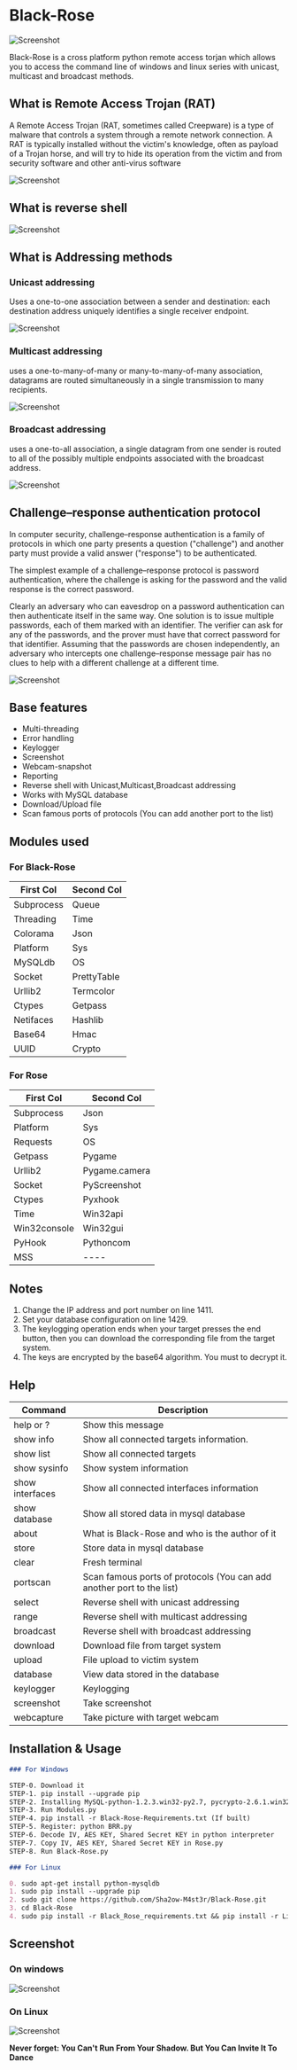 # Black-Rose
![Screenshot](http://s8.picofile.com/file/8347875142/BlackRose.png) 

Black-Rose is a cross platform python remote access torjan which
allows you to access the command line of windows and linux series with unicast, multicast and broadcast methods.

## What is Remote Access Trojan (RAT)

A Remote Access Trojan (RAT, sometimes called Creepware) is a type of malware that controls a system through a remote network connection. A RAT is typically installed without the victim's knowledge, often as payload of a Trojan horse, and will try to hide its operation from the victim and from security software and other anti-virus software

![Screenshot](http://s8.picofile.com/file/8347874750/BasicRatDesign.png)

## What is reverse shell

![Screenshot](http://s9.picofile.com/file/8347873500/ReverseShell.png)

## What is Addressing methods

### Unicast addressing

Uses a one-to-one association between a sender and destination: each destination address uniquely identifies a single receiver endpoint.

![Screenshot](http://s8.picofile.com/file/8347875968/Unicast.png)

### Multicast addressing

uses a one-to-many-of-many or many-to-many-of-many association, datagrams are routed simultaneously in a single transmission to many recipients.

![Screenshot](http://s9.picofile.com/file/8347876276/Multicast.png)

### Broadcast addressing

uses a one-to-all association, a single datagram from one sender is routed to all of the possibly multiple endpoints associated with the broadcast address.

![Screenshot](http://s9.picofile.com/file/8347876242/Broadcast.png)

## Challenge–response authentication protocol

In computer security, challenge–response authentication is a family of protocols in which one party presents a question ("challenge") and another party must provide a valid answer ("response") to be authenticated.

The simplest example of a challenge–response protocol is password authentication, where the challenge is asking for the password and the valid response is the correct password.

Clearly an adversary who can eavesdrop on a password authentication can then authenticate itself in the same way. One solution is to issue multiple passwords, each of them marked with an identifier. The verifier can ask for any of the passwords, and the prover must have that correct password for that identifier. Assuming that the passwords are chosen independently, an adversary who intercepts one challenge–response message pair has no clues to help with a different challenge at a different time. 

![Screenshot](http://s5.picofile.com/file/8369396650/Chapter9_html_36614039.jpg)

## Base features

- Multi-threading
- Error handling
- Keylogger
- Screenshot
- Webcam-snapshot
- Reporting
- Reverse shell with Unicast,Multicast,Broadcast addressing
- Works with MySQL database
- Download/Upload file
- Scan famous ports of protocols (You can add another port to the list)

## Modules used

### For Black-Rose

| **First Col**  | **Second Col** |
| ------------- | ------------- |
| Subprocess  | Queue           |
| Threading   | Time            |
| Colorama    | Json            |
| Platform    | Sys             |
| MySQLdb     | OS              |
| Socket      | PrettyTable     |
| Urllib2     | Termcolor       |
| Ctypes      | Getpass         |
| Netifaces   | Hashlib         |
| Base64      | Hmac            |
| UUID        | Crypto          |

### For Rose

| **First Col**  | **Second Col** |
| ------------- | ------------- |
| Subprocess    | Json           |
| Platform      | Sys            |
| Requests      | OS             |
| Getpass       | Pygame         |
| Urllib2       | Pygame.camera  |
| Socket        | PyScreenshot   |
| Ctypes        | Pyxhook        |
| Time          | Win32api       |
| Win32console  | Win32gui       |
| PyHook        | Pythoncom      |
| MSS           | ----           |


## Notes

1. Change the IP address and port number on line 1411.
2. Set your database configuration on line 1429.
3. The keylogging operation ends when your target presses the end button, then you can download the corresponding file from the target      system.
4. The keys are encrypted by the base64 algorithm. You must to decrypt it.

## Help

| **Command** | **Description** |
| ------- | ----------- |                                      
| help or ? | Show this message |         
| show info |  Show all connected targets information. |  
| show list | Show all connected targets |   
| show sysinfo | Show system information |
| show interfaces | Show all connected interfaces information |
| show database | Show all stored data in mysql database |
| about | What is Black-Rose and who is the author of it |                         
| store | Store data in mysql database |                
| clear | Fresh terminal |
| portscan | Scan famous ports of protocols (You can add another port to the list) |
| select | Reverse shell with unicast addressing |
| range | Reverse shell with multicast addressing |
| broadcast | Reverse shell with broadcast addressing |
| download | Download file from target system |
| upload | File upload to victim system |
| database | View data stored in the database |
| keylogger | Keylogging |
| screenshot | Take screenshot |
| webcapture | Take picture with target webcam |

## Installation & Usage

```markdown
### For Windows

STEP-0. Download it
STEP-1. pip install --upgrade pip
STEP-2. Installing MySQL-python-1.2.3.win32-py2.7, pycrypto-2.6.1.win32-py2.7
STEP-3. Run Modules.py
STEP-4. pip install -r Black-Rose-Requirements.txt (If built)
STEP-5. Register: python BRR.py
STEP-6. Decode IV, AES KEY, Shared Secret KEY in python interpreter
STEP-7. Copy IV, AES KEY, Shared Secret KEY in Rose.py
STEP-8. Run Black-Rose.py

### For Linux

0. sudo apt-get install python-mysqldb
1. sudo pip install --upgrade pip
2. sudo git clone https://github.com/Sha2ow-M4st3r/Black-Rose.git
3. cd Black-Rose
4. sudo pip install -r Black_Rose_requirements.txt && pip install -r Linux_Rose_requirements.txt.txt
```

## Screenshot

### On windows

![Screenshot](http://s3.picofile.com/file/8369397226/Screenshot_4.png)


### On Linux

![Screenshot](http://s2.picofile.com/file/8369397292/Screenshot_7.png)


**Never forget: You Can't Run From Your Shadow. But You Can Invite It To Dance**
